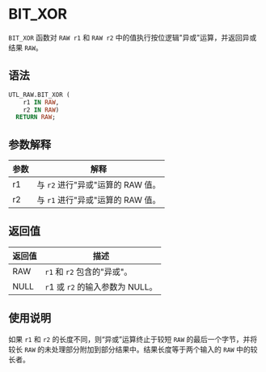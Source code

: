 # BIT_XOR 

`BIT_XOR` 函数对 `RAW r1` 和 `RAW r2` 中的值执行按位逻辑"异或"运算，并返回异或结果 `RAW`。

## 语法 

```sql
UTL_RAW.BIT_XOR (
    r1 IN RAW,
    r2 IN RAW) 
  RETURN RAW;
```



## 参数解释 

| **参数** |         **解释**          |
|--------|-------------------------|
| r1     | 与 `r2` 进行"异或"运算的 RAW 值。 |
| r2     | 与 `r1` 进行"异或"运算的 RAW 值。 |



## 返回值 

| **返回值** |          **描述**          |
|---------|--------------------------|
| RAW     | `r1` 和 `r2` 包含的"异或"。     |
| NULL    | `r`1 或 `r2` 的输入参数为 NULL。 |



## 使用说明 

如果 `r1` 和 `r2` 的长度不同，则“异或”运算终止于较短 `RAW` 的最后一个字节，并将较长 `RAW` 的未处理部分附加到部分结果中。结果长度等于两个输入的 `RAW` 中的较长者。
